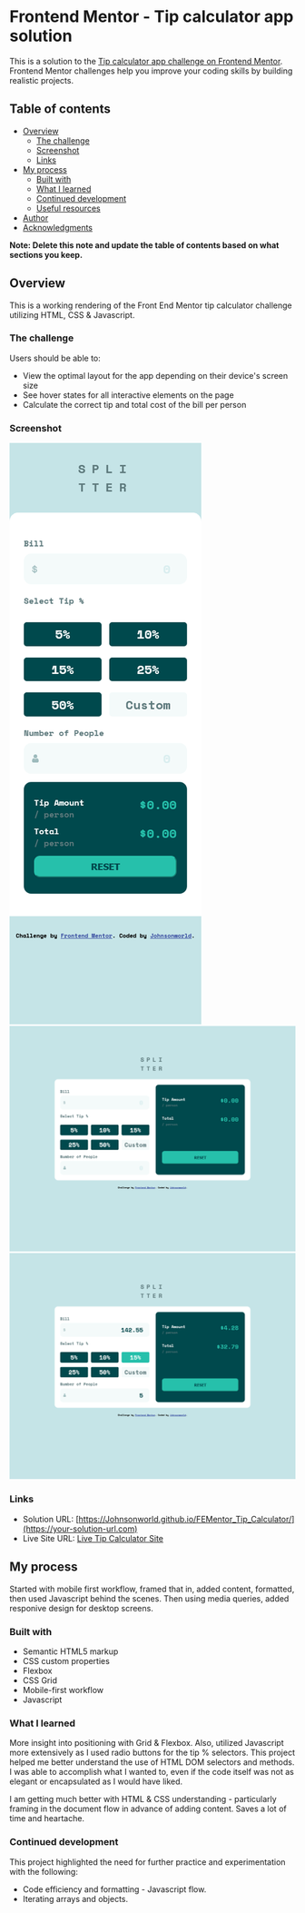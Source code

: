 # Frontend Mentor - Tip calculator app solution

This is a solution to the [Tip calculator app challenge on Frontend Mentor](https://www.frontendmentor.io/challenges/tip-calculator-app-ugJNGbJUX). Frontend Mentor challenges help you improve your coding skills by building realistic projects.

## Table of contents

- [Overview](#overview)
  - [The challenge](#the-challenge)
  - [Screenshot](#screenshot)
  - [Links](#links)
- [My process](#my-process)
  - [Built with](#built-with)
  - [What I learned](#what-i-learned)
  - [Continued development](#continued-development)
  - [Useful resources](#useful-resources)
- [Author](#author)
- [Acknowledgments](#acknowledgments)

**Note: Delete this note and update the table of contents based on what sections you keep.**

## Overview

This is a working rendering of the Front End Mentor tip calculator challenge utilizing HTML, CSS & Javascript.

### The challenge

Users should be able to:

- View the optimal layout for the app depending on their device's screen size
- See hover states for all interactive elements on the page
- Calculate the correct tip and total cost of the bill per person

### Screenshot

![Mobile Screenshot](./images/Mobile-Screenshot.jpeg)
![Desktop Screenshot](./images/Desktop-Screenshot.jpeg)
![Desktop Completed Screenshot](./images/Desktop-Completed.jpeg)


### Links

- Solution URL: [https://Johnsonworld.github.io/FEMentor_Tip_Calculator/](https://your-solution-url.com)
- Live Site URL: [Live Tip Calculator Site](https://Johnsonworld.github.io/FEMentor_Tip_Calculator/)

## My process

Started with mobile first workflow, framed that in, added content, formatted, then used Javascript behind the scenes.  Then using media queries, added responive design for desktop screens.

### Built with

- Semantic HTML5 markup
- CSS custom properties
- Flexbox
- CSS Grid
- Mobile-first workflow
- Javascript


### What I learned

More insight into positioning with Grid & Flexbox.  Also, utilized Javascript more extensively as I used radio buttons for the tip % selectors.  This project helped me better understand the use of HTML DOM selectors and methods. I was able to accomplish what I wanted to, even if the code itself was not as elegant or encapsulated as I would have liked.

I am getting much better with HTML & CSS understanding - particularly framing in the document flow in advance of adding content.  Saves a lot of time and heartache.


### Continued development

This project highlighted the need for further practice and experimentation with the following:

- Code efficiency and formatting - Javascript flow.
- Iterating arrays and objects.



